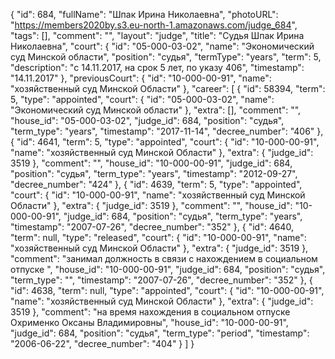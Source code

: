 {
    "id": 684,
    "fullName": "Шпак Ирина Николаевна",
    "photoURL": "https://members2020by.s3.eu-north-1.amazonaws.com/judge_684",
    "tags": [],
    "comment": "",
    "layout": "judge",
    "title": "Судья Шпак Ирина Николаевна",
    "court": {
        "id": "05-000-03-02",
        "name": "Экономический суд Минской области",
        "position": "судья",
        "termType": "years",
        "term": 5,
        "description": "c 14.11.2017, на срок 5 лет, по указу 406",
        "timestamp": "14.11.2017"
    },
    "previousCourt": {
        "id": "10-000-00-91",
        "name": "хозяйственный суд Минской Области"
    },
    "career": [
        {
            "id": 58394,
            "term": 5,
            "type": "appointed",
            "court": {
                "id": "05-000-03-02",
                "name": "Экономический суд Минской области"
            },
            "extra": [],
            "comment": "",
            "house_id": "05-000-03-02",
            "judge_id": 684,
            "position": "судья",
            "term_type": "years",
            "timestamp": "2017-11-14",
            "decree_number": "406"
        },
        {
            "id": 4641,
            "term": 5,
            "type": "appointed",
            "court": {
                "id": "10-000-00-91",
                "name": "хозяйственный суд Минской Области"
            },
            "extra": {
                "judge_id": 3519
            },
            "comment": "",
            "house_id": "10-000-00-91",
            "judge_id": 684,
            "position": "судья",
            "term_type": "years",
            "timestamp": "2012-09-27",
            "decree_number": "424"
        },
        {
            "id": 4639,
            "term": 5,
            "type": "appointed",
            "court": {
                "id": "10-000-00-91",
                "name": "хозяйственный суд Минской Области"
            },
            "extra": {
                "judge_id": 3519
            },
            "comment": "",
            "house_id": "10-000-00-91",
            "judge_id": 684,
            "position": "судья",
            "term_type": "years",
            "timestamp": "2007-07-26",
            "decree_number": "352"
        },
        {
            "id": 4640,
            "term": null,
            "type": "released",
            "court": {
                "id": "10-000-00-91",
                "name": "хозяйственный суд Минской Области"
            },
            "extra": {
                "judge_id": 3519
            },
            "comment": "занимал должность в связи с нахождением в социальном отпуске ",
            "house_id": "10-000-00-91",
            "judge_id": 684,
            "position": "судья",
            "term_type": "",
            "timestamp": "2007-07-26",
            "decree_number": "352"
        },
        {
            "id": 4638,
            "term": null,
            "type": "appointed",
            "court": {
                "id": "10-000-00-91",
                "name": "хозяйственный суд Минской Области"
            },
            "extra": {
                "judge_id": 3519
            },
            "comment": "на время нахождения в социальном отпуске Охрименко Оксаны Владимировны",
            "house_id": "10-000-00-91",
            "judge_id": 684,
            "position": "судья",
            "term_type": "period",
            "timestamp": "2006-06-22",
            "decree_number": "404"
        }
    ]
}